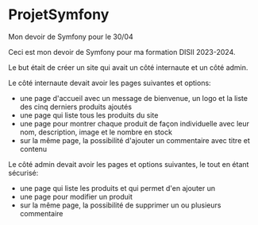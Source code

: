 # ProjetSymfony
Mon devoir de Symfony pour le 30/04


Ceci est mon devoir de Symfony pour ma formation DISII 2023-2024.

Le but était de créer un site qui avait un côté internaute et un côté admin.

Le côté internaute devait avoir les pages suivantes et options: 
- une page d'accueil avec un message de bienvenue, un logo et la liste des cinq derniers produits ajoutés
- une page qui liste tous les produits du site
- une page pour montrer chaque produit de façon individuelle avec leur nom, description, image et le nombre en stock
- sur la même page, la possibilité d'ajouter un commentaire avec titre et contenu

Le côté admin devait avoir les pages et options suivantes, le tout en étant sécurisé:
- une page qui liste les produits et qui permet d'en ajouter un
- une page pour modifier un produit
- sur la même page, la possibilité de supprimer un ou plusieurs commentaire
